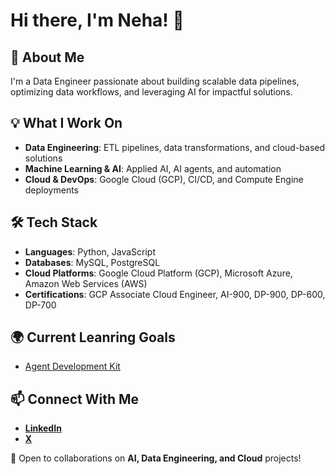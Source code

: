 # Hi there, I'm Neha! 👋

## 🚀 About Me
I'm a Data Engineer passionate about building scalable data pipelines, optimizing data workflows, and leveraging AI for impactful solutions.

## 💡 What I Work On
- **Data Engineering**: ETL pipelines, data transformations, and cloud-based solutions
- **Machine Learning & AI**: Applied AI, AI agents, and automation
- **Cloud & DevOps**: Google Cloud (GCP), CI/CD, and Compute Engine deployments

## 🛠️ Tech Stack
- **Languages**: Python, JavaScript
- **Databases**: MySQL, PostgreSQL
- **Cloud Platforms**: Google Cloud Platform (GCP), Microsoft Azure, Amazon Web Services (AWS)
- **Certifications**: GCP Associate Cloud Engineer, AI-900, DP-900, DP-600, DP-700

## 🌍 Current Leanring Goals
- [Agent Development Kit](https://google.github.io/adk-docs/)


## 📫 Connect With Me
- [**LinkedIn**](https://www.linkedin.com/in/neha-koppikar/)
- [**X**](https://x.com/koppikar_neha)


🚀 Open to collaborations on **AI, Data Engineering, and Cloud** projects!

